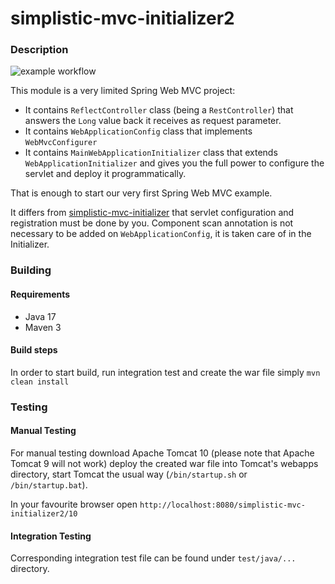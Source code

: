 # simplistic-mvc-initializer2
### Description
![example workflow](https://github.com/gyaposz/Simplistic/actions/workflows/maven.yml/badge.svg)

This module is a very limited Spring Web MVC project:
* It contains `ReflectController` class (being a `RestController`) that answers the `Long` value back it receives as
  request parameter.
* It contains `WebApplicationConfig` class that implements `WebMvcConfigurer`
* It contains `MainWebApplicationInitializer` class that extends `WebApplicationInitializer` and gives you the full
power to configure the servlet and deploy it programmatically.

That is enough to start our very first Spring Web MVC example.

It differs from [simplistic-mvc-initializer](https://github.com/gyaposz/Simplistic/tree/main/simplistic-mvc-initializer)
that servlet configuration and registration must be done by you. Component scan annotation is not necessary to be added
on `WebApplicationConfig`, it is taken care of in the Initializer.
### Building
#### Requirements
* Java 17
* Maven 3

#### Build steps
In order to start build, run integration test and create the war file simply
`mvn clean install`

### Testing
#### Manual Testing
For manual testing download Apache Tomcat 10 (please note that Apache Tomcat 9 will not work) deploy the created war
file into Tomcat's webapps directory, start Tomcat the usual way (`/bin/startup.sh` or `/bin/startup.bat`).

In your favourite browser open `http://localhost:8080/simplistic-mvc-initializer2/10`

#### Integration Testing
Corresponding integration test file can be found under `test/java/...` directory.
